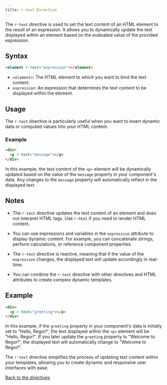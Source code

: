 ```yaml
---
title: r-text Directive
---
```


The `r-text` directive is used to set the text content of an HTML element to the result of an expression. It allows you to dynamically update the text displayed within an element based on the evaluated value of the provided expression.

## Syntax

```html
<element r-text="expression"></element>
```

- `<element>`: The HTML element to which you want to bind the text content.
- `expression`: An expression that determines the text content to be displayed within the element.

## Usage

The `r-text` directive is particularly useful when you want to insert dynamic data or computed values into your HTML content.

### Example

```html
<div>
  <p r-text="message"></p>
</div>
```

In this example, the text content of the `<p>` element will be dynamically updated based on the value of the `message` property in your component's data. Any changes to the `message` property will automatically reflect in the displayed text.

## Notes

- The `r-text` directive updates the text content of an element and does not interpret HTML tags. Use `r-html` if you need to render HTML content.

- You can use expressions and variables in the `expression` attribute to display dynamic content. For example, you can concatenate strings, perform calculations, or reference component properties.

- The `r-text` directive is reactive, meaning that if the value of the `expression` changes, the displayed text will update accordingly in real-time.

- You can combine the `r-text` directive with other directives and HTML attributes to create complex dynamic templates.

## Example

```html
<div>
  <p r-text="greeting"></p>
</div>
```

In this example, if the `greeting` property in your component's data is initially set to "Hello, Regor!", the text displayed within the `<p>` element will be "Hello, Regor!". If you later update the `greeting` property to "Welcome to Regor!", the displayed text will automatically change to "Welcome to Regor!".

The `r-text` directive simplifies the process of updating text content within your templates, allowing you to create dynamic and responsive user interfaces with ease.

[Back to the directives](/directives/)
